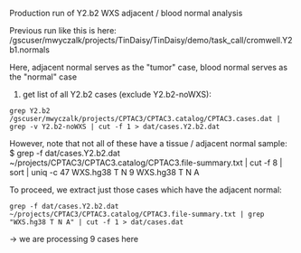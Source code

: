 Production run of Y2.b2 WXS adjacent / blood normal analysis

Previous run like this is here:
    /gscuser/mwyczalk/projects/TinDaisy/TinDaisy/demo/task_call/cromwell.Y2b1.normals

Here, adjacent normal serves as the "tumor" case, blood normal serves as the "normal" case

1. get list of all Y2.b2 cases (exclude Y2.b2-noWXS):
```
grep Y2.b2 /gscuser/mwyczalk/projects/CPTAC3/CPTAC3.catalog/CPTAC3.cases.dat | grep -v Y2.b2-noWXS | cut -f 1 > dat/cases.Y2.b2.dat
```

However, note that not all of these have a tissue / adjacent normal sample:
$ grep -f dat/cases.Y2.b2.dat ~/projects/CPTAC3/CPTAC3.catalog/CPTAC3.file-summary.txt | cut -f 8 | sort | uniq -c
     47 WXS.hg38 T N
      9 WXS.hg38 T N A

To proceed, we extract just those cases which have the adjacent normal:
```
grep -f dat/cases.Y2.b2.dat ~/projects/CPTAC3/CPTAC3.catalog/CPTAC3.file-summary.txt | grep "WXS.hg38 T N A" | cut -f 1 > dat/cases.dat
```

-> we are processing 9 cases here
